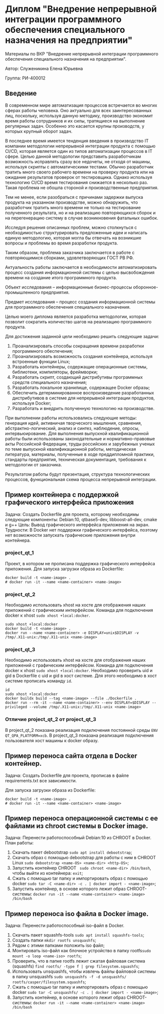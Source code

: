 # Диплом "Внедрение непрерывной интеграции программного обеспечения специального назначения на предприятии"
Материалы по ВКР "Внедрение непрерывной интеграции программного обеспечения специального назначения на предприятии". 

Автор: Служеникина Елена Юрьевна 

Группа: РИ-400012

## Введение
В современном мире автоматизация процессов встречается во многих сферах работы человека. Оно актуально для всех заинтересованных лиц, поскольку, используя данную методику, производство экономит время работы сотрудников и их силы, тратящиеся на выполнение регулярных задач. Особенно это касается крупны производств, у которых крупный оборот задач.

В последнее время имеется тенденция введения в производство IT компании методологии непрерывной интеграции продукта с помощью CI/CD, которая является один из типов автоматизации процессов в IT сфере. Целью данной методологии представить разработчикам возможность исправлять сразу все недочеты, не отходя от машины, используя скрипты с автоматическими тестами. Обычно разработчик тратить много своего рабочего времени на проверку продукта или на ожидание результатов проверок от тестировщика. Однако используя технологию CI/CD время тестирования снижается в несколько раз. Такая проблема не обошла стороной и производственные предприятия.

Тем не менее, если разобраться с причинами задержки выпуска продукта на указанном производстве, можно обнаружить, что разработчик тратить много времени не только на тестирование полученного результата, но и на реализацию повторяющихся сборок и на перегенерацию систему в случае возникновения фатальных ошибок.

Исследуя решения описанных проблем, можно столкнуться с необходимостью структурировать предложенные идеи и написать единую методологию, которая могла бы отвечать на возникшие вопросы и проблемы во время разработки продукта.

Таким образом, проблема заказчика заключается в работе с повторяющимися сборками, удовлетворяющих ГОСТ РВ РФ.

Актуальность работы заключается в необходимости автоматизировать процесс создания информационной системы с целью высвобождения времени на создание итого программного продукта.

Объект исследования – информационные бизнес-процессы оборонное-промышленного предприятия.

Предмет исследования – процесс создания информационной системы для программного обеспечения специального назначения.

Целью моего диплома является разработка методологии, которая позволит сократить количество шагов на реализацию программного продукта.

Для достижения заданной цели необходимо решить следующие задачи:
1. Проанализировать способы сокращения времени разработки программного обеспечения;
2. Проанализировать возможность создания контейнера, используя встроенные функции Linux;
3. Разработать контейнеры, содержащие операционные системы, библиотеки, компиляторы, фреймворки;
4. Разработать скрипт, создающий дистрибутивы программных средств специального назначения;
5. Разработать локальное хранилище, содержащее Docker образы;
6. Обеспечить детерминированное воспроизведение разработанных дистрибутивов в системе для непрерывной интеграции продуктов, используя Docker;
7. Разработать и внедрить полученную технологию на производстве.

При выполнении работы использовались следующие методы: генерация идей, активничая творческого мышления, сравнения, абстрактно-логический, анализ и синтез, наблюдение, опросы, интервьюирование.
Для выполнения выпускной квалификационной работы были использованы законодательные и нормативно-правовые акты Российской Федерации, труды российских и зарубежных ученых по теме выпускной квалификационной работы, методическая литература, материалы, полученные в ходе преддипломной практики, стандарты предприятия, техническая документация, требования к методологии от заказчика.

Результатом работы будут презентация, структура технологических процессов, функциональная схема процесса непрерывной интеграции.

## Пример контейнера с поддержкой графического интерфейса приложения 
Задача:
	Создать Dockerfile для проекта, которому необходимы следующие компоненты: Debian:10, qtbase5-dev, libboost-all-dev, cmake и g++
Цель:
	Вывод графического интерфейса приложения на экран.
Трудности:
	В Docker нет поддержки графического интерфейса, поэтому нет возможности запускать графические приложения внутри контейнера.

### project_qt_1
Проект, в котором не прописана поддержка графического интерфейса приложения.
Для запуска загрузки образа из Dockerfile:
```
docker build -t <name-image> .
# docker run -it --name <name-container> <name-image>
```
### project_qt_2
Необходимо использовать xhost на хосте для отображения наших приложений с графическим интерфейсом. Команда для подключения docker к xhost ```sudo xhost +local:docker```.
```
sudo xhost +local:docker
docker build -t <name-image> .
docker run --name <name-container> -e DISPLAY=unix$DISPLAY -v /tmp/.X11-unix:/tmp/.X11-unix <name-image>
```
### project_qt_3
Необходимо использовать xhost на хосте для отображения наших приложений с графическим интерфейсом. Команда для подключения docker к xhost ```sudo xhost +local:docker```.
Необходимо проверить uid и gid в Dockerfile с uid и gid в хост системе. Для этого необходимо в хост системе прописать команду ```id```.
```
id
sudo xhost +local:docker
docker buildx build --tag <name-image> --file ./Dockerfile .
docker run --rm -it --name <name-container> --env DISPLAY=$DISPLAY --privileged --volume /tmp/.X11-unix:/tmp/.X11-unix <name-image>
```
### Отличие project_qt_2 от project_qt_3
В project_qt_2 показана реализация подключения постоянной среды ```ENV QT_QPA_PLATFORM=xcb```.
В project_qt_3 показана реализация подключения пользователя хост машины к docker образу.

## Пример переноса сайта отдела в Docker контейнер.
Задача:
	Создать Dockerfile для проекта,  прописав в файле requirements.txt все зависимости. 

Для запуска загрузки образа из Dockerfile:
```
docker build -t <name-image> .
# docker run -it --name <name-container> <name-image>
```

## Пример переноса операционной системы с ее файлами из chroot системы в Docker image.
Задача:
	Перенести работоспособный Debian:10 из CHROOT в Docker. 
План работы:
1. Скачать пакет debootstrap ``` sudo apt install debootstrap ```;
2. Скачать образ с помощью debootstrap для работы с ним в CHROOT Linux ``` sudo debootstrap <name-OS> <name-dir> <http-OS> ```;
3. Запустить контейнер CHROOT ``` sudo chroot <name-dir> /bin/bash```, чтобы выйти из контейнера: ```exit```;
4. Cжать с помощью tar папку и импортировать образ с помощью docker ```sudo tar -C <name-dir> -c . | docker import - <name-image>```;
5. Запустить контейнер, в основе которого лежит образ CHROOT-системы: ```docker run -it --name <name-container> <name-image> /bin/bash```

## Пример переноса iso файла в Docker image.
Задача:
	 Перенести работоспособный  iso-файл в Docker. 

1. Скачать пакет squashfs-tools ```sudo apt install squashfs-tools```;
2. Создать папки ```mkdir rootfs unsquashfs```;
3. Рядом с этими папками положить iso файл;
4. Монтировать iso-файл как блочное устройство в папку rootfs```sudo mount -o loop <name-iso> rootfs```;
5. Проверить, что в папке rootfs лежит сжатая файловая система (squashfs) ```find rootfs/ -type f | grep filesystem.squashfs```;
6. Использовать unsquashfs, чтобы извлечь файлы файловой системы в папку unsquashfs ```sudo unsquashfs -f -d unsquashfs/ rootfs/casper/filesystem.squashfs```;
7. Cжать с помощью tar папку и импортировать образ с помощью docker ```sudo tar -C unsquashfs/ -c . | docker import - <name-image>```;
8. Запустить контейнер, в основе которого лежит образ CHROOT-системы: ```docker run -it --name <name-container> <name-image> /bin/bash```
